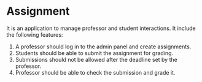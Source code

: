 # Assignment
It is an application to manage professor and student interactions. It include the following features: 
1. A professor should log in to the admin panel and create assignments. 
2. Students should be able to submit the assignment for grading. 
3. Submissions should not be allowed after the deadline set by the professor. 
4. Professor should be able to check the submission and grade it.
